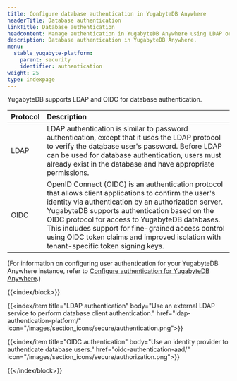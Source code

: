 ```yaml
---
title: Configure database authentication in YugabyteDB Anywhere
headerTitle: Database authentication
linkTitle: Database authentication
headcontent: Manage authentication in YugabyteDB Anywhere using LDAP or OIDC
description: Database authentication in YugabyteDB Anywhere.
menu:
  stable_yugabyte-platform:
    parent: security
    identifier: authentication
weight: 25
type: indexpage
---
```


YugabyteDB supports LDAP and OIDC for database authentication.

| Protocol | Description |
| :--- | :--- |
| LDAP | LDAP authentication is similar to password authentication, except that it uses the LDAP protocol to verify the database user's password. Before LDAP can be used for database authentication, users must already exist in the database and have appropriate permissions. |
| OIDC | OpenID Connect (OIDC) is an authentication protocol that allows client applications to confirm the user's identity via authentication by an authorization server. YugabyteDB supports authentication based on the OIDC protocol for access to YugabyteDB databases. This includes support for fine-grained access control using OIDC token claims and improved isolation with tenant-specific token signing keys. |

(For information on configuring user authentication for your YugabyteDB Anywhere instance, refer to [Configure authentication for YugabyteDB Anywhere](../../administer-yugabyte-platform/ldap-authentication/).)

{{<index/block>}}

  {{<index/item
    title="LDAP authentication"
    body="Use an external LDAP service to perform database client authentication."
    href="ldap-authentication-platform/"
    icon="/images/section_icons/secure/authentication.png">}}

  {{<index/item
    title="OIDC authentication"
    body="Use an identity provider to authenticate database users."
    href="oidc-authentication-aad/"
    icon="/images/section_icons/secure/authorization.png">}}

{{</index/block>}}
